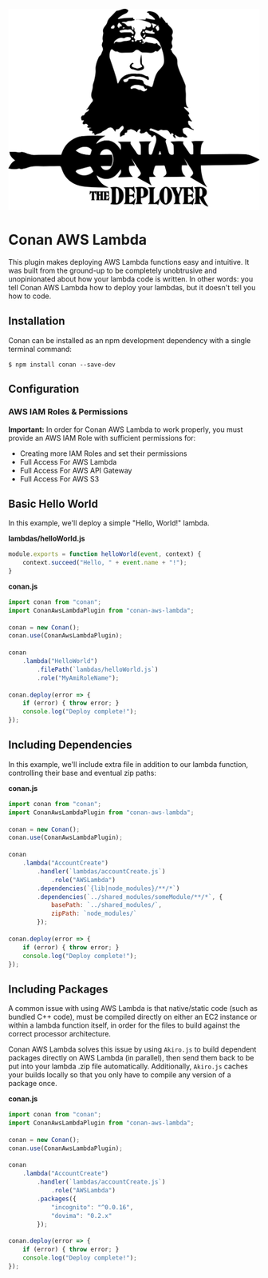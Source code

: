 ![](../conan-logo.png)

# Conan AWS Lambda

This plugin makes deploying AWS Lambda functions easy and intuitive. It was built from the ground-up to be completely unobtrusive and unopinionated about how your lambda code is written. In other words: you tell Conan AWS Lambda how to deploy your lambdas, but it doesn't tell you how to code.

## Installation

Conan can be installed as an npm development dependency with a single terminal command:

``` shell
$ npm install conan --save-dev
```

## Configuration

### AWS IAM Roles & Permissions

**Important:** In order for Conan AWS Lambda to work properly, you must provide an AWS IAM Role with sufficient permissions for:

* Creating more IAM Roles and set their permissions
* Full Access For AWS Lambda
* Full Access For AWS API Gateway
* Full Access For AWS S3

## Basic Hello World

In this example, we'll deploy a simple "Hello, World!" lambda.

**lambdas/helloWorld.js**

``` javascript
module.exports = function helloWorld(event, context) {
	context.succeed("Hello, " + event.name + "!");
}
```

**conan.js**

``` javascript
import conan from "conan";
import ConanAwsLambdaPlugin from "conan-aws-lambda";

conan = new Conan();
conan.use(ConanAwsLambdaPlugin);

conan
	.lambda("HelloWorld")
		.filePath(`lambdas/helloWorld.js`)
		.role("MyAmiRoleName");

conan.deploy(error => {
	if (error) { throw error; }
	console.log("Deploy complete!");
});
```

## Including Dependencies

In this example, we'll include extra file in addition to our lambda function, controlling their base and eventual zip paths:

**conan.js**

``` javascript
import conan from "conan";
import ConanAwsLambdaPlugin from "conan-aws-lambda";

conan = new Conan();
conan.use(ConanAwsLambdaPlugin);

conan
	.lambda("AccountCreate")
		.handler(`lambdas/accountCreate.js`)
			.role("AWSLambda")
		.dependencies(`{lib|node_modules}/**/*`)
		.dependencies(`../shared_modules/someModule/**/*`, {
			basePath: `../shared_modules/`,
			zipPath: `node_modules/`
		});

conan.deploy(error => {
	if (error) { throw error; }
	console.log("Deploy complete!");
});
```

## Including Packages

A common issue with using AWS Lambda is that native/static code (such as bundled C++ code), must be compiled directly on either an EC2 instance or within a lambda function itself, in order for the files to build against the correct processor architecture.

Conan AWS Lambda solves this issue by using `Akiro.js` to build dependent packages directly on AWS Lambda (in parallel), then send them back to be put into your lambda .zip file automatically. Additionally, `Akiro.js` caches your builds locally so that you only have to compile any version of a package once.

**conan.js**

``` javascript
import conan from "conan";
import ConanAwsLambdaPlugin from "conan-aws-lambda";

conan = new Conan();
conan.use(ConanAwsLambdaPlugin);

conan
	.lambda("AccountCreate")
		.handler(`lambdas/accountCreate.js`)
			.role("AWSLambda")
		.packages({
			"incognito": "^0.0.16",
			"dovima": "0.2.x"
		});

conan.deploy(error => {
	if (error) { throw error; }
	console.log("Deploy complete!");
});
```
